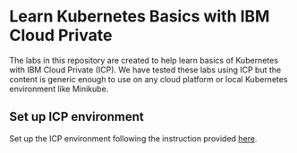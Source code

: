# Learn Kubernetes Basics with IBM Cloud Private

The labs in this repository are created to help learn basics of Kubernetes with 
IBM Cloud Private (ICP). We have tested these labs using ICP but the content is 
generic enough to use on any cloud platform or local Kubernetes environment 
like Minikube.

## Set up ICP environment 
Set up the ICP environment following the instruction provided [here].

[here]: ./SetupICPEnv/setupenv.md

